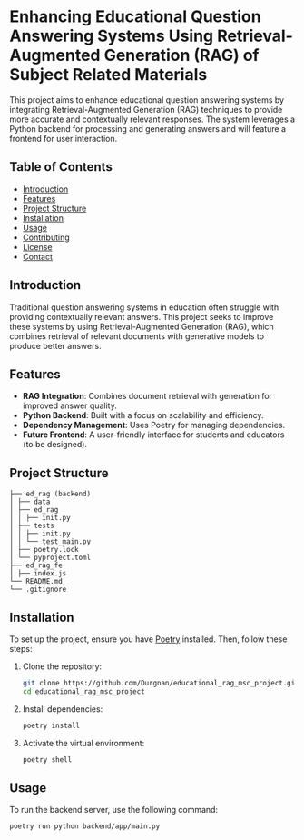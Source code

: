 # Enhancing Educational Question Answering Systems Using Retrieval-Augmented Generation (RAG) of Subject Related Materials

This project aims to enhance educational question answering systems by integrating Retrieval-Augmented Generation (RAG) techniques to provide more accurate and contextually relevant responses. The system leverages a Python backend for processing and generating answers and will feature a frontend for user interaction.

## Table of Contents

- [Introduction](#introduction)
- [Features](#features)
- [Project Structure](#project-structure)
- [Installation](#installation)
- [Usage](#usage)
- [Contributing](#contributing)
- [License](#license)
- [Contact](#contact)

## Introduction

Traditional question answering systems in education often struggle with providing contextually relevant answers. This project seeks to improve these systems by using Retrieval-Augmented Generation (RAG), which combines retrieval of relevant documents with generative models to produce better answers.

## Features

- **RAG Integration**: Combines document retrieval with generation for improved answer quality.
- **Python Backend**: Built with a focus on scalability and efficiency.
- **Dependency Management**: Uses Poetry for managing dependencies.
- **Future Frontend**: A user-friendly interface for students and educators (to be designed).

## Project Structure

```.
├── ed_rag (backend)
│ ├── data
│ ├── ed_rag
│ │ ├── init.py
│ ├── tests
│ │ ├── init.py
│ │ └── test_main.py
│ ├── poetry.lock
│ └── pyproject.toml
├── ed_rag_fe
│ ├── index.js
└── README.md
└── .gitignore
```


## Installation

To set up the project, ensure you have [Poetry](https://python-poetry.org/docs/#installation) installed. Then, follow these steps:

1. Clone the repository:
    ```bash
    git clone https://github.com/Durgnan/educational_rag_msc_project.git
    cd educational_rag_msc_project
    ```

2. Install dependencies:
    ```bash
    poetry install
    ```

3. Activate the virtual environment:
    ```bash
    poetry shell
    ```

## Usage

To run the backend server, use the following command:

```bash
poetry run python backend/app/main.py
